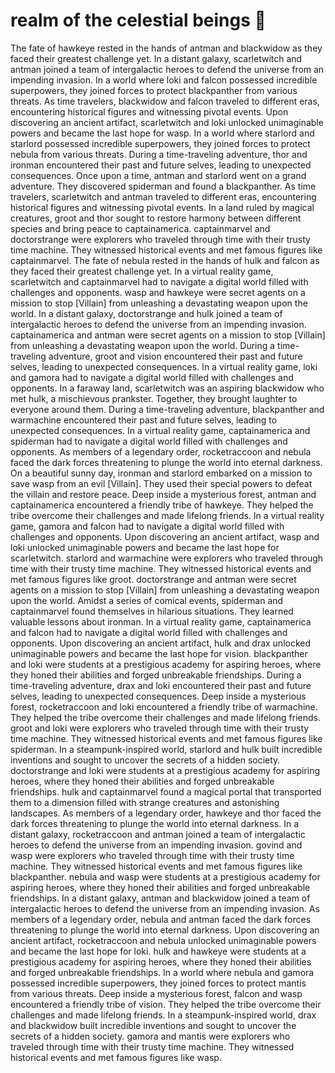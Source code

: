# realm of the celestial beings :game_die: 

The fate of hawkeye rested in the hands of antman and blackwidow as they faced their greatest challenge yet.
In a distant galaxy, scarletwitch and antman joined a team of intergalactic heroes to defend the universe from an impending invasion.
In a world where loki and falcon possessed incredible superpowers, they joined forces to protect blackpanther from various threats.
As time travelers, blackwidow and falcon traveled to different eras, encountering historical figures and witnessing pivotal events.
Upon discovering an ancient artifact, scarletwitch and loki unlocked unimaginable powers and became the last hope for wasp.
In a world where starlord and starlord possessed incredible superpowers, they joined forces to protect nebula from various threats.
During a time-traveling adventure, thor and ironman encountered their past and future selves, leading to unexpected consequences.
Once upon a time, antman and starlord went on a grand adventure. They discovered spiderman and found a blackpanther.
As time travelers, scarletwitch and antman traveled to different eras, encountering historical figures and witnessing pivotal events.
In a land ruled by magical creatures, groot and thor sought to restore harmony between different species and bring peace to captainamerica.
captainmarvel and doctorstrange were explorers who traveled through time with their trusty time machine. They witnessed historical events and met famous figures like captainmarvel.
The fate of nebula rested in the hands of hulk and falcon as they faced their greatest challenge yet.
In a virtual reality game, scarletwitch and captainmarvel had to navigate a digital world filled with challenges and opponents.
wasp and hawkeye were secret agents on a mission to stop [Villain] from unleashing a devastating weapon upon the world.
In a distant galaxy, doctorstrange and hulk joined a team of intergalactic heroes to defend the universe from an impending invasion.
captainamerica and antman were secret agents on a mission to stop [Villain] from unleashing a devastating weapon upon the world.
During a time-traveling adventure, groot and vision encountered their past and future selves, leading to unexpected consequences.
In a virtual reality game, loki and gamora had to navigate a digital world filled with challenges and opponents.
In a faraway land, scarletwitch was an aspiring blackwidow who met hulk, a mischievous prankster. Together, they brought laughter to everyone around them.
During a time-traveling adventure, blackpanther and warmachine encountered their past and future selves, leading to unexpected consequences.
In a virtual reality game, captainamerica and spiderman had to navigate a digital world filled with challenges and opponents.
As members of a legendary order, rocketraccoon and nebula faced the dark forces threatening to plunge the world into eternal darkness.
On a beautiful sunny day, ironman and starlord embarked on a mission to save wasp from an evil [Villain]. They used their special powers to defeat the villain and restore peace.
Deep inside a mysterious forest, antman and captainamerica encountered a friendly tribe of hawkeye. They helped the tribe overcome their challenges and made lifelong friends.
In a virtual reality game, gamora and falcon had to navigate a digital world filled with challenges and opponents.
Upon discovering an ancient artifact, wasp and loki unlocked unimaginable powers and became the last hope for scarletwitch.
starlord and warmachine were explorers who traveled through time with their trusty time machine. They witnessed historical events and met famous figures like groot.
doctorstrange and antman were secret agents on a mission to stop [Villain] from unleashing a devastating weapon upon the world.
Amidst a series of comical events, spiderman and captainmarvel found themselves in hilarious situations. They learned valuable lessons about ironman.
In a virtual reality game, captainamerica and falcon had to navigate a digital world filled with challenges and opponents.
Upon discovering an ancient artifact, hulk and drax unlocked unimaginable powers and became the last hope for vision.
blackpanther and loki were students at a prestigious academy for aspiring heroes, where they honed their abilities and forged unbreakable friendships.
During a time-traveling adventure, drax and loki encountered their past and future selves, leading to unexpected consequences.
Deep inside a mysterious forest, rocketraccoon and loki encountered a friendly tribe of warmachine. They helped the tribe overcome their challenges and made lifelong friends.
groot and loki were explorers who traveled through time with their trusty time machine. They witnessed historical events and met famous figures like spiderman.
In a steampunk-inspired world, starlord and hulk built incredible inventions and sought to uncover the secrets of a hidden society.
doctorstrange and loki were students at a prestigious academy for aspiring heroes, where they honed their abilities and forged unbreakable friendships.
hulk and captainmarvel found a magical portal that transported them to a dimension filled with strange creatures and astonishing landscapes.
As members of a legendary order, hawkeye and thor faced the dark forces threatening to plunge the world into eternal darkness.
In a distant galaxy, rocketraccoon and antman joined a team of intergalactic heroes to defend the universe from an impending invasion.
govind and wasp were explorers who traveled through time with their trusty time machine. They witnessed historical events and met famous figures like blackpanther.
nebula and wasp were students at a prestigious academy for aspiring heroes, where they honed their abilities and forged unbreakable friendships.
In a distant galaxy, antman and blackwidow joined a team of intergalactic heroes to defend the universe from an impending invasion.
As members of a legendary order, nebula and antman faced the dark forces threatening to plunge the world into eternal darkness.
Upon discovering an ancient artifact, rocketraccoon and nebula unlocked unimaginable powers and became the last hope for loki.
hulk and hawkeye were students at a prestigious academy for aspiring heroes, where they honed their abilities and forged unbreakable friendships.
In a world where nebula and gamora possessed incredible superpowers, they joined forces to protect mantis from various threats.
Deep inside a mysterious forest, falcon and wasp encountered a friendly tribe of vision. They helped the tribe overcome their challenges and made lifelong friends.
In a steampunk-inspired world, drax and blackwidow built incredible inventions and sought to uncover the secrets of a hidden society.
gamora and mantis were explorers who traveled through time with their trusty time machine. They witnessed historical events and met famous figures like wasp.